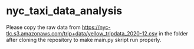 # nyc_taxi_data_analysis

Please copy the raw data from https://nyc-tlc.s3.amazonaws.com/trip+data/yellow_tripdata_2020-12.csv in the folder after cloning the repository to make main.py skript run properly. 

